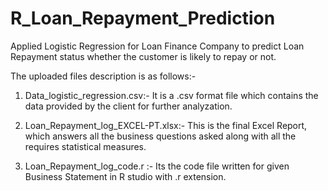 # R_Loan_Repayment_Prediction
Applied Logistic Regression for Loan Finance Company to predict Loan Repayment status whether the customer is likely to repay or not.

The uploaded files description is as follows:- 

1) Data_logistic_regression.csv:- 
          It is a .csv format file which contains the data provided by the client for further analyzation.

2) Loan_Repayment_log_EXCEL-PT.xlsx:-
          This is the final Excel Report, which answers all the business questions asked along with all the requires statistical measures.
          
3) Loan_Repayment_log_code.r :-
          Its the code file written for given Business Statement in R studio with .r extension. 
          
